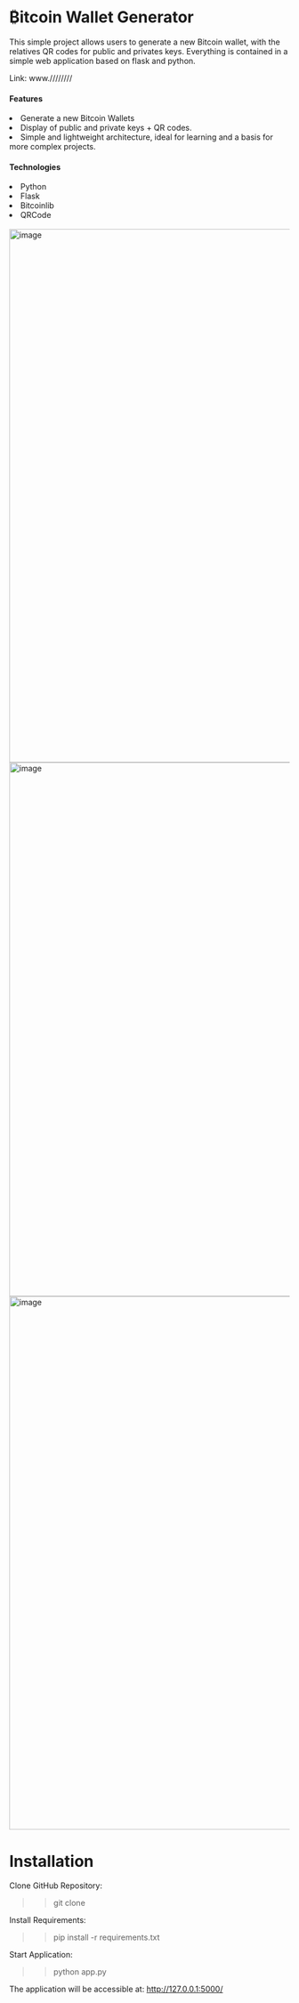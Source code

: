 # ₿itcoin Wallet Generator
This simple project allows users to generate a new Bitcoin wallet, with the relatives QR codes for public and privates keys. Everything is contained in a simple web application based on flask and python.

Link: www.////////

<h4>Features</h4>
<li>Generate a new Bitcoin Wallets</li>
<li>Display of public and private keys + QR codes.</li>
<li>Simple and lightweight architecture, ideal for learning and a basis for more complex projects.</li>
<h4>Technologies</h4>
<li>Python</li>
<li>Flask</li>
<li>Bitcoinlib</li>
<li>QRCode</li>
<br>
<img width="959" alt="image" src="https://github.com/GianIac/Bitcoin-Wallet-Generator/assets/80957309/e455d7e9-3a4b-420c-8699-f3d487a46b19">
<img width="960" alt="image" src="https://github.com/GianIac/Bitcoin-Wallet-Generator/assets/80957309/2ac118b0-8706-459d-9445-a07dfa7472f1">
<img width="959" alt="image" src="https://github.com/GianIac/Bitcoin-Wallet-Generator/assets/80957309/37aa8482-e4df-4904-9279-791070c91a59">
<br>

# Installation
Clone GitHub Repository:
>> git clone <repo-URL>

Install Requirements:
>> pip install -r requirements.txt

Start Application:
>> python app.py

The application will be accessible at: http://127.0.0.1:5000/
